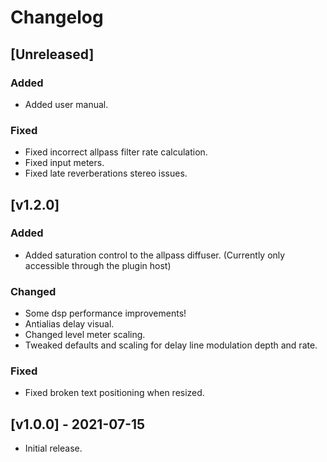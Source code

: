 # Changelog

## [Unreleased]
### Added
* Added user manual.

### Fixed
* Fixed incorrect allpass filter rate calculation.
* Fixed input meters.
* Fixed late reverberations stereo issues.

## [v1.2.0]
### Added
* Added saturation control to the allpass diffuser. (Currently only accessible through the plugin host)

### Changed
* Some dsp performance improvements!
* Antialias delay visual.
* Changed level meter scaling.
* Tweaked defaults and scaling for delay line modulation depth and rate.

### Fixed
* Fixed broken text positioning when resized.

## [v1.0.0] - 2021-07-15
* Initial release.
